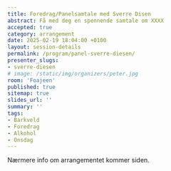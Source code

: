 ```yaml
---
title: Foredrag/Panelsamtale med Sverre Disen 
abstract: Få med deg en spennende samtale om XXXX
accepted: true
category: arrangement
date: 2025-02-19 18:04:00 +0100
layout: session-details
permalink: /program/panel-sverre-diesen/
presenter_slugs:
- sverre-diesen
# image: /static/img/organizers/peter.jpg
room: 'Foajeen'
published: true
sitemap: true
slides_url: ''
summary: ''
tags:
- Barkveld
- Foredrag
- Alkohol
- Onsdag
---
```


Nærmere info om arrangementet kommer siden.
